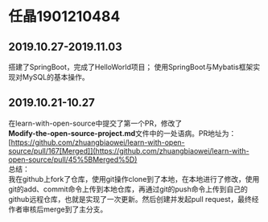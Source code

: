 # 任晶1901210484
## 2019.10.27-2019.11.03
搭建了SpringBoot，完成了HelloWorld项目；
使用SpringBoot与Mybatis框架实现对MySQL的基本操作。
## 2019.10.21-10.27
在learn-with-open-source中提交了第一个PR，修改了<br />**Modify-the-open-source-project.md**文件中的一处语病。PR地址为：[https://github.com/zhuangbiaowei/learn-with-open-source/pull/167[Merged]](https://github.com/zhuangbiaowei/learn-with-open-source/pull/45%5BMerged%5D)<br />总结：<br />我在github上fork了仓库，使用git操作clone到了本地，在本地进行了修改，使用git的add、commit命令上传到本地仓库，再通过git的push命令上传到自己的github远程仓库，也就是实现了一次更新。然后创建并发起pull request，最终经作者审核后merge到了主分支。


